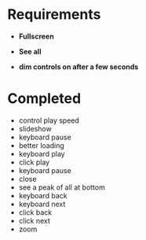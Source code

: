 # Requirements

- **Fullscreen**
- **See all**

- **dim controls on after a few seconds**

# Completed
- control play speed
- slideshow
- keyboard pause
- better loading
- keyboard play 
- click play
- keyboard pause
- close
- see a peak of all at bottom
- keyboard back
- keyboard next
- click back
- click next
- zoom